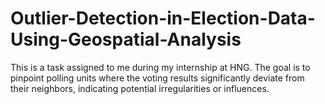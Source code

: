 # Outlier-Detection-in-Election-Data-Using-Geospatial-Analysis
This is a task assigned to me during my internship at HNG. The goal is to pinpoint polling units where the voting results significantly deviate from their neighbors, indicating potential irregularities or influences.
